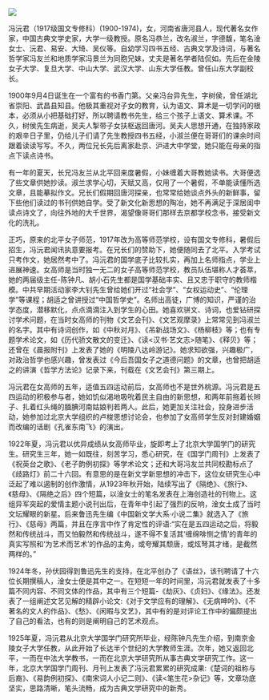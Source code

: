 ![](https://s2.loli.net/2022/08/12/YIQhNJ4SEWTZDwO.jpg)

冯沅君（1917级国文专修科）(1900-1974)，女，河南省唐河县人，现代著名女作家，中国古典文学史家，大学一级教授。原名冯恭兰，改名淑兰，字德馥，笔名淦女士、沅君、易安、大琦、吴仪等。自幼学习四书五经、古典文学及诗词，与著名哲学家冯友兰和地质学家冯景兰为同胞兄妹，丈夫是著名学者陆侃如。先后在金陵女子大学、复旦大学、中山大学、武汉大学、山东大学任教。曾任山东大学副校长。

1900年9月4日诞生在一个富有的书香门第。父亲冯台异先生，字树侯，曾任湖北省崇阳、武昌县知县。他极其重视对子女的教育，认为语文、算术是一切学问的根本，必须从小把基础打好，所以聘请教书先生，给三个孩子上语文、算术课。不久，树侯先生病逝，吴夫人掣带子女扶枢返回唐河。吴夫人思想开通，在独持家政的艰辛日子里，仍给儿子们请了先生教授四书五经，小淑兰便在哥哥们的课余时间跟着读读写写。不久，两位兄长先后离家赴京、沪进大中学堂，她只能在母亲的指点下读点诗书。

有一年的夏天，长兄冯友兰从北平回来度暑假，小妹缠着大哥教她读书。大哥便选了些文章供她抄读。淑兰求学心切，天赋又高，仅用了一个暑假，不单能读懂所选文章，且能摹拟作文。兄长们假期回唐河探亲，也常常给她谈点外头的新鲜事，留下些他们读过的书刊供她自学。受了新文化新思想的陶冶，她不再满足于深居闺中读点诗文了，向往外地的大千世界，渴望像哥哥们那样去京都学校念书，接受新文化的洗礼。

正巧，原来的北平女子师范，1917年改为高等师范学校，设有国文专修科，暑假后招生，冯沅君闻讯执意要报考。在兄长们的赞助下，她便随同去了北平。入学考试只考作文，她居然考中了。冯沅君的国学底子比较扎实，再加上名师指点，学业上进展神速。女高师是当时独一无二的女子高等师范学校，教员队伍堪称人才荟萃，她的两届级主任-陈钟凡、胡小石先生都是国学基础丰实、且又忠于职守的教师楷模。中共早期活动家李大钊先生曾给她们开过“社会学”、“女权运动史”、“伦理学”等课程；胡适之曾讲授过“中国哲学史”。名师出高徒，广博的知识，严谨的治学态度，潜移默化，点点滴滴注入到学生的心田。她喜欢骈文、诗词，也爱钻研探讨学术问题，在当时女高师的刊物《文艺会刊》、《文艺观摩录》上常常见到冯淑兰的名字。其中有诗词创作，如《中秋对月》、《吊新战场文》、《杨柳枝》等；也有专题学术论文，如《历代骄文散文的变迁》、《读<汉书·艺文志>随笔》、《释贝》等；还曾在《晨报附刊》上发表了她的《明陵八达岭游记》。她求知欲强，兴趣极广，对政治哲学也感兴趣，曾发表过《今后吾国女子之道德问题》的文章，也曾把胡适之的讲演《哲学方法论》记录下来，刊载在《文艺会刊》第三期上。

冯沅君在女高师的五年，适值五四运动前后，女高师也不是世外桃源。冯沅君是五四运动的积极参与者，她如饥似渴地吸吮着民主自由的新思想，和两年前拖着长辫子、扎着红头绳的腼腆河南姑娘判若两人。此后，她更加关注社会，投身进步活动，她参加过北京大学组织的卢梭思想讨论会，也参加了女高师学生反对封建婚姻而改编的话剧《孔雀东南飞》的演出。

1922年夏，冯沅君以优异成绩从女高师毕业，旋即考上了北京大学国学门的研究生。研究生三年，她一如既往，刻苦学习，悉心研究，在《国学门周刊》上发表了《祝英台之歌》、《老子韵例初探》等学术论文；还和大哥冯友兰共同校勘标点了《歧路灯》前二十六回。有意思的是在新文学新思想的冲击下，这位女研究生心中泛起了难以遏制的创作激情，从1923年秋开始，陆续写出了《隔绝》、《旅行》、《慈母》、《隔绝之后》四个短篇，以淦女士的笔名发表在上海创造社的刊物上。这组异军突起的爱情主题小说刊出后，在青年中引起了强烈的反响，淦女土成了当时文坛耀眼的新星。后来鲁迅先生编《中国新文学大系·小说二集》就选入了《旅行》、《慈母》两篇，并且在序言中作了肯定性的评语:“实在是五四运动之后，将毅然和传统战斗，而又怕毅然和传统战斗，遂不得不复活其‘缠绵啡恻之情’的青年的真实写照和‘为艺术而艺术’的作品的主角，或夸耀其颓唐，或炫弩其才绪，是截然两样的。”

1924年冬，孙伏园得到鲁迅先生的支持，在北平创办了《语丝》，该刊聘请了十六位长期撰稿人，淦女士便是其中之一。在短短一年的时间里，冯沅君就发表了十多篇不同内容、不同文体的作品，其中有三个短篇-《劫灰》、《贞妇》、《缘法》。还发表了一组阐述文艺见解的精辟小论文:《对于文学应有的理解》、《无病呻吟》、《不著名的文人的作品》、《愁》、《闲暇与文艺》，其中有的是对评论工作中的偏颇提出了自己的看法，也有的则是阐明自己的艺术观点。

1925年夏，冯沅君从北京大学国学门研究所毕业，经陈钟凡先生介绍，到南京金陵女子大学任教，从此开始了长达半个世纪的大学教师生涯。次年，她又返回北平，一而在中法大学教书，一而在北京大学研究所从事古典文学研究工作。这一年，北京大学国学门周刊、月刊上发表了冯沅君累累的研究成果:《楚词的祖称与后裔》、《易韵例初探》、《南宋词人小记二则》、《读<笔生花>杂记》等，文章功底坚实，思路清晰，笔头流畅，成为古典文学研究中的新秀。